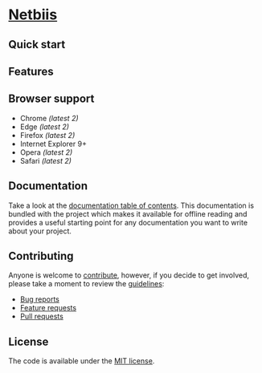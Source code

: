 ﻿# [Netbiis](https://netbiis.com)

## Quick start

## Features

## Browser support

* Chrome *(latest 2)*
* Edge *(latest 2)*
* Firefox *(latest 2)*
* Internet Explorer 9+
* Opera *(latest 2)*
* Safari *(latest 2)*


## Documentation

Take a look at the [documentation table of contents](docs/).
This documentation is bundled with the project which makes it 
available for offline reading and provides a useful starting point for
any documentation you want to write about your project.


## Contributing

Anyone is welcome to [contribute](CONTRIBUTING.md),
however, if you decide to get involved, please take a moment to review
the [guidelines](CONTRIBUTING.md):

* [Bug reports](CONTRIBUTING.md#bugs)
* [Feature requests](CONTRIBUTING.md#features)
* [Pull requests](CONTRIBUTING.md#pull-requests)


## License

The code is available under the [MIT license](LICENSE.txt).